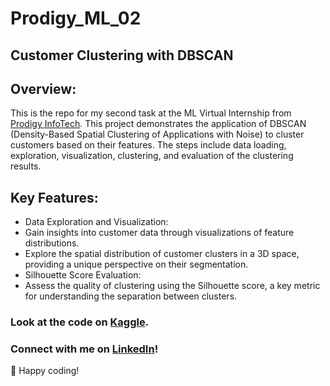 # Prodigy_ML_02

## Customer Clustering with DBSCAN

## Overview:
This is the repo for my second task at the ML Virtual Internship from [Prodigy InfoTech](https://www.linkedin.com/company/prodigy-infotech/). This project demonstrates the application of DBSCAN (Density-Based Spatial Clustering of Applications with Noise) to cluster customers based on their features. The steps include data loading, exploration, visualization, clustering, and evaluation of the clustering results.

## Key Features:
- Data Exploration and Visualization:
- Gain insights into customer data through visualizations of feature distributions.
- Explore the spatial distribution of customer clusters in a 3D space, providing a unique perspective on their segmentation.
- Silhouette Score Evaluation:
- Assess the quality of clustering using the Silhouette score, a key metric for understanding the separation between clusters.
  
### Look at the code on [Kaggle](https://www.kaggle.com/abdelrahmanahmed110/mall-customer-segmentation).
### Connect with me on [LinkedIn](https://www.linkedin.com/in/abdelrahman-eldaba-739805192/)!

🚀 Happy coding!
